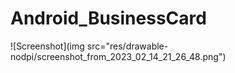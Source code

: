 # Android_BusinessCard

![Screenshot](img src="res/drawable-nodpi/screenshot_from_2023_02_14_21_26_48.png")
